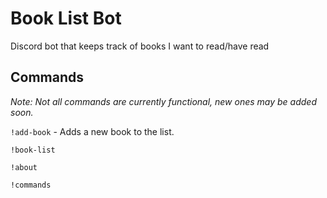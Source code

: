 # Book List Bot
Discord bot that keeps track of books I want to read/have read

## Commands 
*Note: Not all commands are currently functional, new ones may be added soon.*

```!add-book``` - Adds a new book to the list. 

```!book-list```

```!about```

```!commands```

